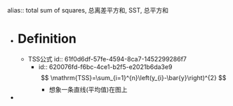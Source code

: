 alias:: total sum of squares, 总离差平方和, SST, 总平方和

- # Definition
	- TSS公式
	  id:: 61f0d6df-57fe-4594-8ca7-1452299286f7
		- id:: 620076fd-f6bc-4ce1-b2f5-e2021b6da3e9
		  $$
		  \mathrm{TSS}=\sum_{i=1}^{n}\left(y_{i}-\bar{y}\right)^{2}
		  $$
			- 想象一条直线(平均值)在图上
-